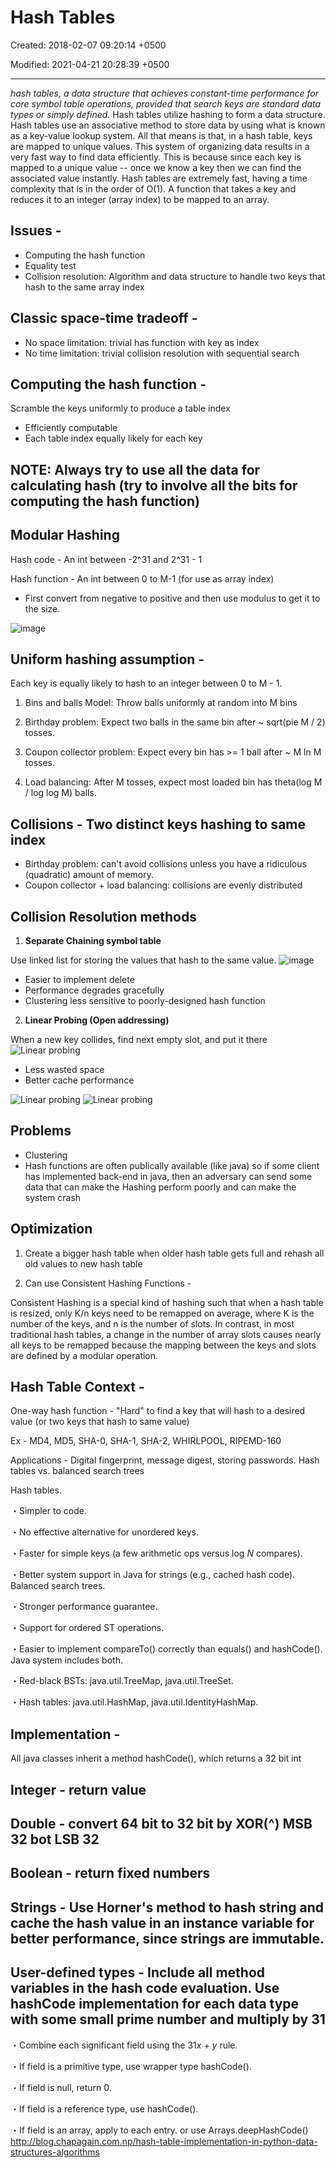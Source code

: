 # Hash Tables

Created: 2018-02-07 09:20:14 +0500

Modified: 2021-04-21 20:28:39 +0500

---

*hash tables, a data structure that achieves constant-time performance for core symbol table operations, provided that search keys are standard data types or simply defined.*
Hash tables utilize hashing to form a data structure.
Hash tables use an associative method to store data by using what is known as a key-value lookup system. All that means is that, in a hash table, keys are mapped to unique values.
This system of organizing data results in a very fast way to find data efficiently. This is because since each key is mapped to a unique value -- once we know a key then we can find the associated value instantly.
Hash tables are extremely fast, having a time complexity that is in the order of O(1).
A function that takes a key and reduces it to an integer (array index) to be mapped to an array.

## Issues -
-   Computing the hash function
-   Equality test
-   Collision resolution: Algorithm and data structure to handle two keys that hash to the same array index

## Classic space-time tradeoff -
-   No space limitation: trivial has function with key as index
-   No time limitation: trivial collision resolution with sequential search
## Computing the hash function -

Scramble the keys uniformly to produce a table index
-   Efficiently computable
-   Each table index equally likely for each key
## NOTE: Always try to use all the data for calculating hash (try to involve all the bits for computing the hash function)
## Modular Hashing

Hash code - An int between -2^31 and 2^31 - 1

Hash function - An int between 0 to M-1 (for use as array index)
-   First convert from negative to positive and then use modulus to get it to the size.

![image](media/Hash-Tables-image1.png)
## Uniform hashing assumption -

Each key is equally likely to hash to an integer between 0 to M - 1.

1.  Bins and balls Model: Throw balls uniformly at random into M bins

2.  Birthday problem: Expect two balls in the same bin after ~ sqrt(pie M / 2) tosses.

3.  Coupon collector problem: Expect every bin has >= 1 ball after ~ M ln M tosses.

4.  Load balancing: After M tosses, expect most loaded bin has theta(log M / log log M) balls.

## Collisions - Two distinct keys hashing to same index
-   Birthday problem: can't avoid collisions unless you have a ridiculous (quadratic) amount of memory.
-   Coupon collector + load balancing: collisions are evenly distributed

## Collision Resolution methods

1.  **Separate Chaining symbol table**

Use linked list for storing the values that hash to the same value.
![image](media/Hash-Tables-image2.png)

-   Easier to implement delete
-   Performance degrades gracefully
-   Clustering less sensitive to poorly-designed hash function
2.  **Linear Probing (Open addressing)**

When a new key collides, find next empty slot, and put it there
![Linear probing](media/Hash-Tables-image3.png)

-   Less wasted space
-   Better cache performance

![Linear probing](media/Hash-Tables-image4.png)
![Linear probing](media/Hash-Tables-image5.png)

## Problems
-   Clustering
-   Hash functions are often publically available (like java) so if some client has implemented back-end in java, then an adversary can send some data that can make the Hashing perform poorly and can make the system crash

## Optimization

1.  Create a bigger hash table when older hash table gets full and rehash all old values to new hash table

2.  Can use Consistent Hashing Functions -

Consistent Hashing is a special kind of hashing such that when a hash table is resized, only K/n keys need to be remapped on average, where K is the number of the keys, and n is the number of slots. In contrast, in most traditional hash tables, a change in the number of array slots causes nearly all keys to be remapped because the mapping between the keys and slots are defined by a modular operation.

## Hash Table Context -

One-way hash function - "Hard" to find a key that will hash to a desired value (or two keys that hash to same value)

Ex - MD4, MD5, SHA-0, SHA-1, SHA-2, WHIRLPOOL, RIPEMD-160

Applications - Digital fingerprint, message digest, storing passwords.
Hash tables vs. balanced search trees

Hash tables.

・Simpler to code.

・No effective alternative for unordered keys.

・Faster for simple keys (a few arithmetic ops versus log *N* compares).

・Better system support in Java for strings (e.g., cached hash code).
Balanced search trees.

・Stronger performance guarantee.

・Support for ordered ST operations.

・Easier to implement compareTo() correctly than equals() and hashCode().
Java system includes both.

・Red-black BSTs: java.util.TreeMap, java.util.TreeSet.

・Hash tables: java.util.HashMap, java.util.IdentityHashMap.
## Implementation -

All java classes inherit a method hashCode(), which returns a 32 bit int

## Integer - return value

## Double - convert 64 bit to 32 bit by XOR(^) MSB 32 bot LSB 32

## Boolean - return fixed numbers

## Strings - Use Horner's method to hash string and cache the hash value in an instance variable for better performance, since strings are immutable.

## User-defined types - Include all method variables in the hash code evaluation. Use hashCode implementation for each data type with some small prime number and multiply by 31

・Combine each significant field using the 31*x* + *y* rule.

・If field is a primitive type, use wrapper type hashCode().

・If field is null, return 0.

・If field is a reference type, use hashCode().

・If field is an array, apply to each entry. or use Arrays.deepHashCode()
<http://blog.chapagain.com.np/hash-table-implementation-in-python-data-structures-algorithms>
